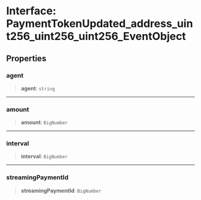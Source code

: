 # Interface: PaymentTokenUpdated\_address\_uint256\_uint256\_uint256\_EventObject

## Properties

### agent

> **agent**: `string`

***

### amount

> **amount**: `BigNumber`

***

### interval

> **interval**: `BigNumber`

***

### streamingPaymentId

> **streamingPaymentId**: `BigNumber`
